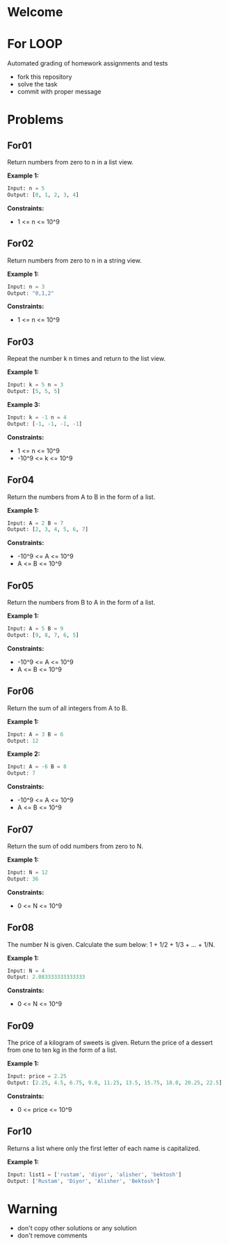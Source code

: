 # Welcome
# For LOOP

Automated grading of homework assignments and tests
- fork this repository
- solve the task
- commit with proper message

# Problems
## For01

  Return numbers from zero to n in a list view.

**Example 1:**

```Python
Input: n = 5
Output: [0, 1, 2, 3, 4]

```

**Constraints:**

  - 1 <= n <= 10^9

## For02

  Return numbers from zero to n in a string view.

**Example 1:**

```Python
Input: n = 3
Output: "0,1,2"

```

**Constraints:**

  - 1 <= n <= 10^9

## For03

  Repeat the number k n times and return to the list view.

**Example 1:**

```Python
Input: k = 5 n = 3
Output: [5, 5, 5]

```

**Example 3:**

```Python
Input: k = -1 n = 4
Output: [-1, -1, -1, -1]

```

**Constraints:**

  - 1 <= n <= 10^9
  - -10^9 <= k <= 10^9

## For04

  Return the numbers from A to B in the form of a list.

**Example 1:**

```Python
Input: A = 2 B = 7
Output: [2, 3, 4, 5, 6, 7]

```

**Constraints:**

  - -10^9 <= A <= 10^9
  - A <= B <= 10^9

## For05

  Return the numbers from B to A in the form of a list.

**Example 1:**

```Python
Input: A = 5 B = 9
Output: [9, 8, 7, 6, 5]

```

**Constraints:**

  - -10^9 <= A <= 10^9
  - A <= B <= 10^9

## For06

  Return the sum of all integers from A to B.

**Example 1:**

```Python
Input: A = 3 B = 6
Output: 12

```

**Example 2:**

```Python
Input: A = -6 B = 8
Output: 7

```

**Constraints:**

  - -10^9 <= A <= 10^9
  - A <= B <= 10^9
  

## For07

  Return the sum of odd numbers from zero to N.

**Example 1:**

```Python
Input: N = 12
Output: 36

```

**Constraints:**

  - 0 <= N <= 10^9

## For08

  The number N is given. Calculate the sum below: 1 + 1/2 + 1/3 + … + 1/N.

**Example 1:**

```Python
Input: N = 4
Output: 2.083333333333333

```

**Constraints:**

  - 0 <= N <= 10^9

## For09

  The price of a kilogram of sweets is given. Return the price of a dessert from one to ten kg in the form of a list.

**Example 1:**

```Python
Input: price = 2.25
Output: [2.25, 4.5, 6.75, 9.0, 11.25, 13.5, 15.75, 18.0, 20.25, 22.5]

```

**Constraints:**

  - 0 <= price <= 10^9

## For10

  Returns a list where only the first letter of each name is capitalized.

**Example 1:**

```Python
Input: list1 = ['rustam', 'diyor', 'alisher', 'bektosh']
Output: ['Rustam', 'Diyor', 'Alisher', 'Bektosh']

```


# Warning
- don't copy other solutions or any solution
- don't remove comments
